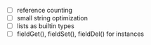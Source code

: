 * [ ] reference counting
* [ ] small string optimization
* [ ] lists as builtin types
* [ ] fieldGet(), fieldSet(), fieldDel() for instances
